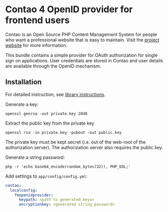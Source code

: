 # Contao 4 OpenID provider for frontend users

Contao is an Open Source PHP Content Management System for people who want a
professional website that is easy to maintain. Visit the [project website][1]
for more information.

This bundle contains a simple provider for OAuth authorization for
single sign on applications. User credentials are stored in Contao and user
details are available through the OpenID mechanism.

## Installation

For detailed instruction, see [library instructions][2].

Generate a key:

    openssl genrsa -out private.key 2048

Extract the public key from the private key

    openssl rsa -in private.key -pubout -out public.key

The private key must be kept secret (i.e. out of the web-root of the
authorization server). The authorization server also requires the public key.

Generate a string password:

    php -r 'echo base64_encode(random_bytes(32)), PHP_EOL;'

Add settings to `app/config/config.yml`:

```yml
contao:
  localconfig:
    feopenidprovider:
      keypath: <path to generated keys>
      encryptionkey: <generated string password>
```

[1]: https://contao.org
[2]: https://oauth2.thephpleague.com/installation/